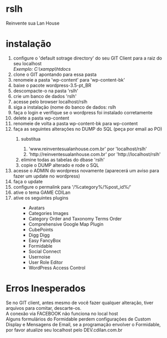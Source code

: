 rslh
=======

Reinvente sua Lan House

instalação
=========
<ol>
    <li>configure o 'default sotrage directory' do seu GIT Client para a raiz do seu localhost<br />
        <i>Exemplo: C:\xampp\htdocs</i></li>
    <li>clone o GIT apontando para essa pasta</li>
    <li>renomeie a pasta 'wp-content' para 'wp-content-bk'</li>
    <li>baixe o pacote wordpress-3.5-pt_BR</li>
    <li>descompacte-o na pasta 'rslh'</li>
    <li>crie um banco de dados 'rslh'</li>
    <li>acesse pelo browser localhost/rslh</li>
    <li>siga a instalação (nome do banco de dados: rslh</li>
    <li>faça o login e verifique se o wordpress foi instalado corretamente</li>
    <li>delete a pasta wp-content</li>
    <li>renomeie de volta a pasta wp-content-bk para wp-content</li>
    <li>faça as seguintes alterações no DUMP do SQL (peça por email ao PO)</li>
    <ol>
        <li>substitua</li>
        <ol>
            <li>'www.reinventesualanhouse.com.br' por 'localhost/rslh'</li>
            <li>'http://reinventesualanhouse.com.br' por 'http://localhost/rslh'</li>
        </ol>
        <li>elimine todas as tabelas do dbase 'rslh'</li>
        <li>copie o DUMP alterado e rode o SQL</li>
    </ol>
    <li>acesse o ADMIN do wordpress novamente (aparecerá um aviso para fazer um update no wordpress)</li>
    <li>faça o update</li>
    <li>configure o permalink para '/%category%/%post_id%/'</li>
    <li>ative o tema GAME CDILan</li>
    <li>ative os seguintes plugins</li>
    <ul><ul>
        <li>Avatars</li>
        <li>Categories Images</li>
        <li>Category Order and Taxonomy Terms Order</li>
        <li>Comprehensive Google Map Plugin</li>
        <li>CubePoints</li>
        <li>Digg Digg</li>
        <li>Easy FancyBox</li>
        <li>Formidable</li>
        <li>Social Connect</li>
        <li>Usernoise</li>
        <li>User Role Editor</li>
        <li>WordPress Access Control</li>
    </ul></ul>
</ol>

Erros Inesperados
=================
Se no GIT client, antes mesmo de você fazer qualquer alteração, tiver arquivos para comitar, descarte-os.<br />
A conexão via FACEBOOK não funciona no local host<br/>
Alguns formulários do Formidable perdem configurações de Custom Display e Mensagens de Email, se a programação envolver o Formidable, por favor atualize seu localhost pelo DEV.cdilan.com.br<br/>
